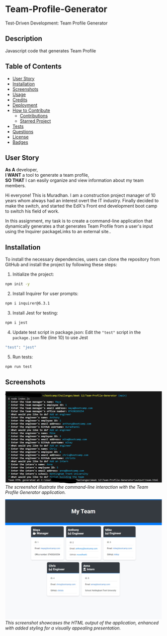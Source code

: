 # Team-Profile-Generator
Test-Driven Development: Team Profile Generator

## Description
  Javascript code that generates Team Profile

## Table of Contents
- [User Story](#user-story)
- [Installation](#installation)
- [Screenshots](#screenshots)
- [Usage](#usage)
- [Credits](#credits)
- [Deployment](#deployment)
- [How to Contribute](#how-to-contribute)
  - [Contributions](#contributions)
  - [Starred Project](#starred-project)
- [Tests](#tests)
- [Questions](#questions)
- [License](#license)
- [Badges](#badges)

## User Story
**As A** developer,  
**I WANT** a tool to generate a team profile,  
**SO THAT** I can easily organize and view information about my team members.

Hi everyone! This is Muradhan. I am a construction project manager of 10 years whom always had an interest overt the IT industry. Finally decided to make the switch, and started the EdX's Front end development boot camp to switch his field of work. 

In this assignment, my task is to create a command-line application that dynamically generates a that generates Team Profile from a user's input using the Inquirer packageLinks to an external site.. 

## Installation
To install the necessary dependencies, users can clone the repository from GitHub and install the project by following these steps:

1. Initialize the project:
```bash
npm init -y
```
2. Install Inquirer for user prompts:
```bash
npm i inquirer@6.3.1
```
3. Install Jest for testing:
```bash
npm i jest
```
4. Update test script in package.json:
Edit the `"test"` script in the `package.json` file (line 10) to use Jest
```bash
"test": "jest"
```
5. Run tests:
```bash
npm run test
```

## Screenshots
![Team Generator User Input Screenshot](https://github.com/Muradhanki/Team-Profile-Generator/blob/main/assets/images/nodeindexjs.jpg)
*The screenshot illustrate the command-line interaction with the Team Profile Generator application.*  

![Team HTML Generator Screenshot](https://github.com/Muradhanki/Team-Profile-Generator/blob/main/assets/images/screen%20grab.jpg)
*This screenshot showcases the HTML output of the application, enhanced with added styling for a visually appealing presentation.*